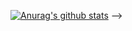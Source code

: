[![Anurag's github stats](https://github-readme-stats.vercel.app/api?username=QED-tech)](https://github.com/anuraghazra/github-readme-stats)
-->
